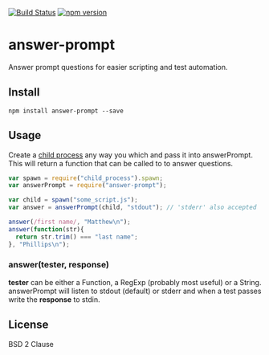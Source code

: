 [![Build Status](https://travis-ci.org/matthewp/answer-prompt.svg?branch=master)](https://travis-ci.org/matthewp/answer-prompt)
[![npm version](https://badge.fury.io/js/answer-prompt.svg)](http://badge.fury.io/js/answer-prompt)

# answer-prompt

Answer prompt questions for easier scripting and test automation.

## Install

```
npm install answer-prompt --save
```

## Usage

Create a [child process](https://nodejs.org/api/child_process.html) any way you which and pass it into answerPrompt. This will return a function that can be called to to answer questions.

```js
var spawn = require("child_process").spawn;
var answerPrompt = require("answer-prompt");

var child = spawn("some_script.js");
var answer = answerPrompt(child, "stdout"); // 'stderr' also accepted

answer(/first name/, "Matthew\n");
answer(function(str){
  return str.trim() === "last name";
}, "Phillips\n");
```

### answer(tester, response)

**tester** can be either a Function, a RegExp (probably most useful) or a String. answerPrompt will listen to stdout (default) or stderr and when a test passes write the **response** to stdin.

## License

BSD 2 Clause
